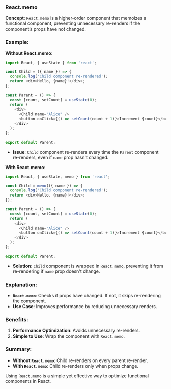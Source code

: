 ### React.memo

**Concept**: `React.memo` is a higher-order component that memoizes a functional component, preventing unnecessary re-renders if the component’s props have not changed.

### Example:

**Without React.memo**:
```javascript
import React, { useState } from 'react';

const Child = ({ name }) => {
  console.log('Child component re-rendered');
  return <div>Hello, {name}!</div>;
};

const Parent = () => {
  const [count, setCount] = useState(0);
  return (
    <div>
      <Child name="Alice" />
      <button onClick={() => setCount(count + 1)}>Increment {count}</button>
    </div>
  );
};

export default Parent;
```
- **Issue**: `Child` component re-renders every time the `Parent` component re-renders, even if `name` prop hasn't changed.

**With React.memo**:
```javascript
import React, { useState, memo } from 'react';

const Child = memo(({ name }) => {
  console.log('Child component re-rendered');
  return <div>Hello, {name}!</div>;
});

const Parent = () => {
  const [count, setCount] = useState(0);
  return (
    <div>
      <Child name="Alice" />
      <button onClick={() => setCount(count + 1)}>Increment {count}</button>
    </div>
  );
};

export default Parent;
```
- **Solution**: `Child` component is wrapped in `React.memo`, preventing it from re-rendering if `name` prop doesn't change.

### Explanation:

- **`React.memo`**: Checks if props have changed. If not, it skips re-rendering the component.
- **Use Case**: Improves performance by reducing unnecessary renders.

### Benefits:

1. **Performance Optimization**: Avoids unnecessary re-renders.
2. **Simple to Use**: Wrap the component with `React.memo`.

### Summary:

- **Without `React.memo`**: Child re-renders on every parent re-render.
- **With `React.memo`**: Child re-renders only when props change.

Using `React.memo` is a simple yet effective way to optimize functional components in React.